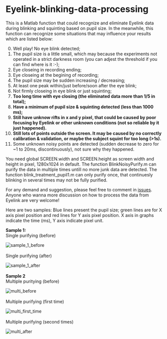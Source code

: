 # Eyelink-blinking-data-processing
This is a Matlab function that could recognize and eliminate Eyelink data during blinking and squinting based on pupil size. In the meanwhile, this function can recognize some situations that may influence your results which are listed below:

0. Well play! No eye blink detected;
1. The pupil size is a little small, which may because the experiments not operated in a strict darkness room (you can adjest the threshold if you can find where is it :-);
2. Eye closeing in recording ending;
3. Eye closeing at the begining of recording;
4. The pupil size may be sudden increasing / decreasing;
5. At least one peak within/just before/soon after the eye blink;
6. Not firmly closeing in eye blink or just squinting;
7. **Too long time with eye closing (the eliminated data more than 1/5 in total);**
8. **Have a minimum of pupil size & squinting detected (less than 1000 ms);**
9. **Still have unknow rifts in x and y pixel, that could be caused by poor focusing by Eyelink or other unknown conditions (not so reliable by it just happened).**
10. **Still lots of points outside the screen. It may be caused by no correctly calibration & validation, or maybe the subject squint for too long (>1s).**
11. Some unknown noisy points are detected (sudden decrease to zero for ~1 to 20ms, discontinuously), not sure why they happened.

You need global SCREEN.width and SCREEN.height as screen width and height in pixel, 1280x1024 in default.
The function BlinkNoisyPurify.m can purify the data in multiple times untill no more junk data are detected. The function blink_treatment_pupil1.m can only purify once, that continuesly blinking in several times may not be fully purified.

For any demand and suggestion, please feel free to comment in [issues](https://github.com/softdrinks/Eyelink-blinking-data-processing/issues). Anyone who wanna more discussion on how to process the data from Eyelink are very welcome!

Here are two samples: 
Blue lines present the pupil size; green lines are for X axis pixel position and red lines for Y axis pixel position. X axis in graphs indicate the time (ms), Y axis indicate pixel unit.

**Sample 1:**
<br>
Single purifying (before)

![sample_1_before](https://github.com/softdrinks/Eyelink-blinking-data-processing/blob/master/sample/sample1_before.jpg)
<br>
<br>
Single purifying (after)

![sample_1_after](https://github.com/softdrinks/Eyelink-blinking-data-processing/blob/master/sample/sample1_after.jpg)
<br>
<br>
**Sample 2**
<br>
Multiple puritying (before)

![multi_before](https://github.com/softdrinks/Eyelink-blinking-data-processing/blob/master/sample/sample2_1st.jpg)
<br>
<br>
Multiple purifying (first time)

![multi_first_time](https://github.com/softdrinks/Eyelink-blinking-data-processing/blob/master/sample/sample2_2nd.jpg)
<br>
<br>
Multiple purifying (second times)

![multi_after](https://github.com/softdrinks/Eyelink-blinking-data-processing/blob/master/sample/sample2_after.jpg)
